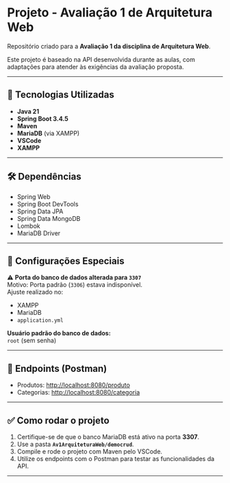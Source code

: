 # Projeto - Avaliação 1 de Arquitetura Web

Repositório criado para a **Avaliação 1 da disciplina de Arquitetura Web**.

Este projeto é baseado na API desenvolvida durante as aulas, com adaptações para atender às exigências da avaliação proposta.

---

## 🚀 Tecnologias Utilizadas

- **Java 21**
- **Spring Boot 3.4.5**
- **Maven**
- **MariaDB** (via XAMPP)
- **VSCode**
- **XAMPP**

---

## 🛠️ Dependências

- Spring Web  
- Spring Boot DevTools  
- Spring Data JPA  
- Spring Data MongoDB  
- Lombok  
- MariaDB Driver  

---

## 🔧 Configurações Especiais

⚠️ **Porta do banco de dados alterada para `3307`**  
Motivo: Porta padrão (`3306`) estava indisponível.  
Ajuste realizado no:
- XAMPP
- MariaDB
- `application.yml`

**Usuário padrão do banco de dados:**  
`root` (sem senha)

---

## 📡 Endpoints (Postman)

- Produtos: [http://localhost:8080/produto](http://localhost:8080/produto)  
- Categorias: [http://localhost:8080/categoria](http://localhost:8080/categoria)

---

## ✅ Como rodar o projeto

1. Certifique-se de que o banco MariaDB está ativo na porta **3307**.
2. Use a pasta **`Av1ArquiteturaWeb/democrud`**.
3. Compile e rode o projeto com Maven pelo VSCode.
4. Utilize os endpoints com o Postman para testar as funcionalidades da API.

---

